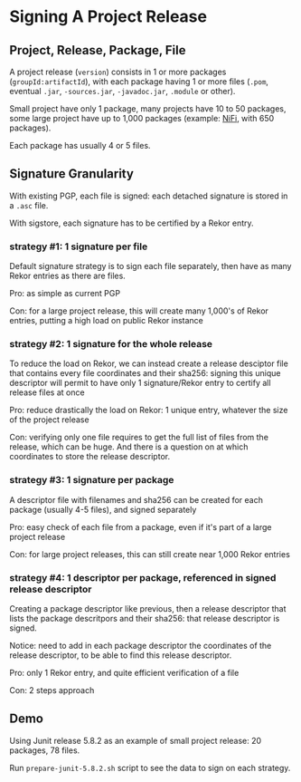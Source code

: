 Signing A Project Release
========

## Project, Release, Package, File

A project release (`version`) consists in 1 or more packages (`groupId:artifactId`), with each package having 1 or more files (`.pom`, eventual `.jar`, `-sources.jar`, `-javadoc.jar`, `.module` or other).

Small project have only 1 package, many projects have 10 to 50 packages, some large project have up to 1,000 packages (example: [NiFi](https://github.com/jvm-repo-rebuild/reproducible-central/blob/master/content/org/apache/nifi/README.md), with 650 packages).

Each package has usually 4 or 5 files.

## Signature Granularity

With existing PGP, each file is signed: each detached signature is stored in a `.asc` file.

With sigstore, each signature has to be certified by a Rekor entry.

### strategy #1: 1 signature per file

Default signature strategy is to sign each file separately, then have as many Rekor entries as there are files.

Pro: as simple as current PGP

Con: for a large project release, this will create many 1,000's of Rekor entries, putting a high load on public Rekor instance

### strategy #2: 1 signature for the whole release

To reduce the load on Rekor, we can instead create a release desciptor file that contains every file coordinates and their sha256: signing this unique descriptor will permit to have only 1 signature/Rekor entry to certify all release files at once

Pro: reduce drastically the load on Rekor: 1 unique entry, whatever the size of the project release

Con: verifying only one file requires to get the full list of files from the release, which can be huge. And there is a question on at which coordinates to store the release descriptor.

### strategy #3: 1 signature per package

A descriptor file with filenames and sha256 can be created for each package (usually 4-5 files), and signed separately

Pro: easy check of each file from a package, even if it's part of a large project release

Con: for large project releases, this can still create near 1,000 Rekor entries

### strategy #4: 1 descriptor per package, referenced in signed release descriptor

Creating a package descriptor like previous, then a release descriptor that lists the package descritpors and their sha256: that release descriptor is signed.

Notice: need to add in each package descriptor the coordinates of the release descriptor, to be able to find this release descriptor.

Pro: only 1 Rekor entry, and quite efficient verification of a file

Con: 2 steps approach


## Demo

Using Junit release 5.8.2 as an example of small project release: 20 packages, 78 files.

Run `prepare-junit-5.8.2.sh` script to see the data to sign on each strategy.
